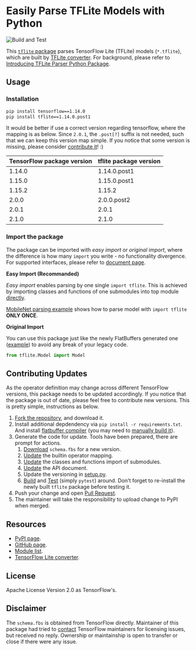 Easily Parse TFLite Models with Python
======================================

![Build and Test](https://github.com/jackwish/tflite/workflows/Build%20and%20Test/badge.svg)

This [`tflite` package](https://pypi.org/project/tflite/) parses TensorFlow Lite (TFLite) models (`*.tflite`), which are built by [TFLite converter](https://www.tensorflow.org/lite/convert). For background, please refer to [Introducing TFLite Parser Python Package](https://jackwish.net/2020/introducing-tflite-parser-package.html).


## Usage

### Installation

```sh
pip install tensorflow==1.14.0
pip install tflite==1.14.0.post1
```

It would be better if use a correct version regarding tensorflow, where the mapping is as below.
Since `2.0.1`, the `.post[?]` suffix is not needed, such that we can keep this version map simple.
If you notice that some version is missing, please consider [contribute it](#contributing-updates)! :)

| TensorFlow package version   | tflite package version |
|------------------------------|------------------------|
|      1.14.0                  |      1.14.0.post1      |
|      1.15.0                  |      1.15.0.post1      |
|      1.15.2                  |      1.15.2            |
|      2.0.0                   |      2.0.0.post2       |
|      2.0.1                   |      2.0.1             |
|      2.1.0                   |      2.1.0             |


### Import the package

The package can be imported with *easy import* or *original import*, where the difference is how many `import` you write - no functionality divergence. For supported interfaces, please refer to [document page](https://jackwish.net/tflite/docs/).

**Easy Import (Recommanded)**

*Easy import* enables parsing by one single `import tflite`. This is achieved by importing classes and functions of one submodules into top module [directly](tflite/__init__.py).

[MobileNet parsing example](https://github.com/jackwish/tflite/blob/master/tests/test_mobilenet.py) shows how to parse model with `import tflite` **ONLY ONCE**.

**Original Import**

You can use this package just like the newly FlatBuffers generated one ([example](tests/test_original_import.py)) to avoid any break of your legacy code.

```python
from tflite.Model import Model
```


## Contributing Updates

As the operator definition may change across different TensorFlow versions, this package needs to be updated accordingly. If you notice that the package is out of date, please feel free to contribute new versions. This is pretty simple, instructions as below.

1. [Fork the repository](https://help.github.com/en/github/getting-started-with-github/fork-a-repo), and download it.
2. Install additional depdendency via `pip install -r requirements.txt`. And install [flatbuffer compiler](https://google.github.io/flatbuffers/flatbuffers_guide_using_schema_compiler.html) (you may need to [manually build it](https://google.github.io/flatbuffers/flatbuffers_guide_building.html)).
3. Generate the code for update. Tools have been prepared, there are prompt for actions.
    1. [Download](scripts/update-schema.sh) `schema.fbs` for a new version.
    2. [Update](scripts/gen-op-list.py) the builtin operator mapping.
    3. [Update](scripts/update-importing.py) the classes and functions import of submodules.
    4. [Update](scripts/gen-doc.sh) the API document.
    5. Update the versioning in [setup.py](setup.py).
    6. [Build](scripts/build.sh) and [Test](tests) (simply `pytest`) around. Don't forget to re-install the newly built `tflite` package before testing it.
4. Push your change and open [Pull Request](https://help.github.com/en/github/collaborating-with-issues-and-pull-requests/about-pull-requests).
5. The maintainer will take the responsibility to upload change to PyPI when merged.


## Resources

* [PyPI page](https://pypi.org/project/tflite/).
* [GitHub page](https://github.com/jackwish/tflite).
* [Module list](https://jackwish.net/tflite/docs).
* [TensorFlow Lite converter](https://www.tensorflow.org/lite/convert).


## License

Apache License Version 2.0 as TensorFlow's.


## Disclaimer

The `schema.fbs` is obtained from TensorFlow directly. Maintainer of this package had tried to [contact](assets/disclaimer.eml) TensorFlow maintainers for licensing issues, but received no reply. Ownership or maintainship is open to transfer or close if there were any issue.
